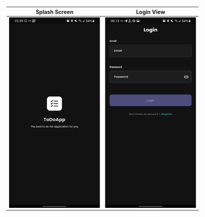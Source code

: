 
|Splash Screen|Login View|
|------------|-------------|
|<img src="assets/images/splashscreen.png" width="250" height="500">|<img src="assets/images/login.png" width="250" height="500">|